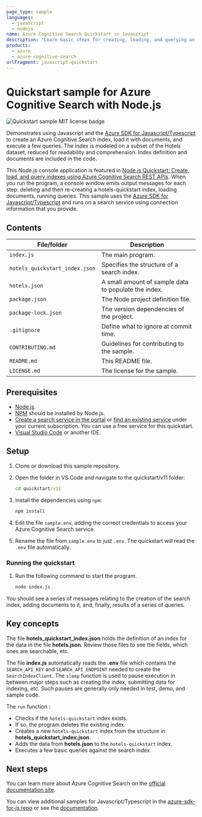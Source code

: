 ```yaml
---
page_type: sample
languages:
  - javascript
  - nodejs
name: Azure Cognitive Search Quickstart in Javascript
description: "Learn basic steps for creating, loading, and querying an Azure Cognitive Search index using the Azure SDK for Javascipt/Typescript"
products:
  - azure
  - azure-cognitive-search
urlFragment: javascript-quickstart
---
```


# Quickstart sample for Azure Cognitive Search with Node.js

![Quickstart sample MIT license badge](https://img.shields.io/badge/license-MIT-green.svg)

Demonstrates using Javascript and the [Azure SDK for Javascript/Typescript](https://docs.microsoft.com/javascript/api/overview/azure/search-documents-readme?view=azure-node-latest) to create an Azure Cognitive Search index, load it with documents, and execute a few queries. The index is modeled on a subset of the Hotels dataset, reduced for readability and comprehension. Index definition and documents are included in the code.

This Node.js console application is featured in [Node.js Quickstart: Create, load, and query indexes using Azure Cognitive Search REST APIs](https://docs.microsoft.com/azure/search/search-get-started-nodejs). When you run the program, a console window emits output messages for each step: deleting and then re-creating a hotels-quickstart index, loading documents, running queries. This sample uses the [Azure SDK for Javascript/Typescript](https://docs.microsoft.com/javascript/api/overview/azure/search-documents-readme?view=azure-node-latest) and runs on a search service using connection information that you provide.

## Contents

| File/folder | Description |
|-------------|-------------|
| `index.js` | The main program. |
| `hotels_quickstart_index.json` | Specifies the structure of a search index. | 
| `hotels.json` | A small amount of sample data to populate the index. | 
| `package.json` | The Node project definition file. | 
| `package-lock.json` | The version dependencies of the project. |
| `.gitignore` | Define what to ignore at commit time. |
| `CONTRIBUTING.md` | Guidelines for contributing to the sample. |
| `README.md` | This README file. |
| `LICENSE.md`   | The license for the sample. |

## Prerequisites

+ [Node.js](https://nodejs.org).
+ [NPM](https://www.npmjs.com) should be installed by Node.js.
+ [Create a search service in the portal](search-create-service-portal.md) or [find an existing service](https://ms.portal.azure.com/#blade/HubsExtension/BrowseResourceBlade/resourceType/Microsoft.Search%2FsearchServices) under your current subscription. You can use a free service for this quickstart.
+ [Visual Studio Code](https://code.visualstudio.com) or another IDE.

## Setup

1. Clone or download this sample repository.
1. Open the folder in VS Code and navigate to the quickstart/v11 folder:

   ```cmd
   cd quickstart/v11
   ```

1. Install the dependencies using `npm`:

    ```bash
    npm install
    ```

1. Edit the file `sample.env`, adding the correct credentials to access your Azure Cognitive Search service.
1. Rename the file from `sample.env` to just `.env`. The quickstart will read the `.env` file automatically.

### Running the quickstart

1. Run the following command to start the program.

    ```bash
    node index.js
    ```

You should see a series of messages relating to the creation of the search index, adding documents to it, and, finally, results of a series of queries.

## Key concepts

The file **hotels_quickstart_index.json** holds the definition of an index for the data in the file **hotels.json**. Review those files to see the fields, which ones are searchable, etc.

The file **index.js** automatically reads the **.env** file which contains the  `SEARCH_API_KEY` and `SEARCH_API_ENDPOINT` needed to create the `SearchIndexClient`. The `sleep` function is used to pause execution in between major steps such as creating the index, submitting data for indexing, etc. Such pauses are generally only needed in test, demo, and sample code.

The `run` function :

+ Checks if the `hotels-quickstart` index exists.
+ If so, the program deletes the existing index.
+ Creates a new `hotels-quickstart` index from the structure in **hotels_quickstart_index.json**.
+ Adds the data from **hotels.json** to the `hotels-quickstart` index.
+ Executes a few basic queries against the search index.

## Next steps

You can learn more about Azure Cognitive Search on the [official documentation site](https://docs.microsoft.com/azure/search/).

You can view additional samples for Javascript/Typescript in the [azure-sdk-for-js repo](https://github.com/Azure/azure-sdk-for-js/tree/master/sdk/search/search-documents/samples) or see the [documentation](https://docs.microsoft.com/javascript/api/overview/azure/search-documents-readme?view=azure-node-latest).
